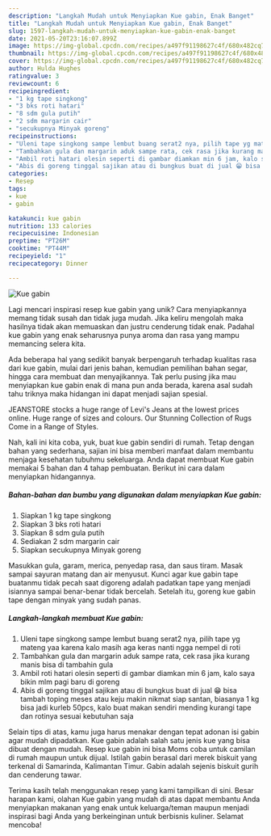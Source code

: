 ```yaml
---
description: "Langkah Mudah untuk Menyiapkan Kue gabin, Enak Banget"
title: "Langkah Mudah untuk Menyiapkan Kue gabin, Enak Banget"
slug: 1597-langkah-mudah-untuk-menyiapkan-kue-gabin-enak-banget
date: 2021-05-20T23:16:07.899Z
image: https://img-global.cpcdn.com/recipes/a497f91198627c4f/680x482cq70/kue-gabin-foto-resep-utama.jpg
thumbnail: https://img-global.cpcdn.com/recipes/a497f91198627c4f/680x482cq70/kue-gabin-foto-resep-utama.jpg
cover: https://img-global.cpcdn.com/recipes/a497f91198627c4f/680x482cq70/kue-gabin-foto-resep-utama.jpg
author: Hulda Hughes
ratingvalue: 3
reviewcount: 6
recipeingredient:
- "1 kg tape singkong"
- "3 bks roti hatari"
- "8 sdm gula putih"
- "2 sdm margarin cair"
- "secukupnya Minyak goreng"
recipeinstructions:
- "Uleni tape singkong sampe lembut buang serat2 nya, pilih tape yg mateng yaa karena kalo masih aga keras nanti ngga nempel di roti"
- "Tambahkan gula dan margarin aduk sampe rata, cek rasa jika kurang manis bisa di tambahin gula"
- "Ambil roti hatari olesin seperti di gambar diamkan min 6 jam, kalo saya bikin mlm pagi baru di goreng"
- "Abis di goreng tinggal sajikan atau di bungkus buat di jual 😁 bisa tambah toping meses atau keju makin nikmat siap santan, biasanya 1 kg bisa jadi kurleb 50pcs, kalo buat makan sendiri mending kurangi tape dan rotinya sesuai kebutuhan saja"
categories:
- Resep
tags:
- kue
- gabin

katakunci: kue gabin 
nutrition: 133 calories
recipecuisine: Indonesian
preptime: "PT26M"
cooktime: "PT44M"
recipeyield: "1"
recipecategory: Dinner

---
```



![Kue gabin](https://img-global.cpcdn.com/recipes/a497f91198627c4f/680x482cq70/kue-gabin-foto-resep-utama.jpg)

Lagi mencari inspirasi resep kue gabin yang unik? Cara menyiapkannya memang tidak susah dan tidak juga mudah. Jika keliru mengolah maka hasilnya tidak akan memuaskan dan justru cenderung tidak enak. Padahal kue gabin yang enak seharusnya punya aroma dan rasa yang mampu memancing selera kita.

Ada beberapa hal yang sedikit banyak berpengaruh terhadap kualitas rasa dari kue gabin, mulai dari jenis bahan, kemudian pemilihan bahan segar, hingga cara membuat dan menyajikannya. Tak perlu pusing jika mau menyiapkan kue gabin enak di mana pun anda berada, karena asal sudah tahu triknya maka hidangan ini dapat menjadi sajian spesial.

JEANSTORE stocks a huge range of Levi&#39;s Jeans at the lowest prices online. Huge range of sizes and colours. Our Stunning Collection of Rugs Come in a Range of Styles.


Nah, kali ini kita coba, yuk, buat kue gabin sendiri di rumah. Tetap dengan bahan yang sederhana, sajian ini bisa memberi manfaat dalam membantu menjaga kesehatan tubuhmu sekeluarga. Anda dapat membuat Kue gabin memakai 5 bahan dan 4 tahap pembuatan. Berikut ini cara dalam menyiapkan hidangannya.

<!--inarticleads1-->

##### Bahan-bahan dan bumbu yang digunakan dalam menyiapkan Kue gabin:

1. Siapkan 1 kg tape singkong
1. Siapkan 3 bks roti hatari
1. Siapkan 8 sdm gula putih
1. Sediakan 2 sdm margarin cair
1. Siapkan secukupnya Minyak goreng


Masukkan gula, garam, merica, penyedap rasa, dan saus tiram. Masak sampai sayuran matang dan air menyusut. Kunci agar kue gabin tape buatanmu tidak pecah saat digoreng adalah padatkan tape yang menjadi isiannya sampai benar-benar tidak bercelah. Setelah itu, goreng kue gabin tape dengan minyak yang sudah panas. 

<!--inarticleads2-->

##### Langkah-langkah membuat Kue gabin:

1. Uleni tape singkong sampe lembut buang serat2 nya, pilih tape yg mateng yaa karena kalo masih aga keras nanti ngga nempel di roti
1. Tambahkan gula dan margarin aduk sampe rata, cek rasa jika kurang manis bisa di tambahin gula
1. Ambil roti hatari olesin seperti di gambar diamkan min 6 jam, kalo saya bikin mlm pagi baru di goreng
1. Abis di goreng tinggal sajikan atau di bungkus buat di jual 😁 bisa tambah toping meses atau keju makin nikmat siap santan, biasanya 1 kg bisa jadi kurleb 50pcs, kalo buat makan sendiri mending kurangi tape dan rotinya sesuai kebutuhan saja


Selain tips di atas, kamu juga harus menakar dengan tepat adonan isi gabin agar mudah dipadatkan. Kue gabin adalah salah satu jenis kue yang bisa dibuat dengan mudah. Resep kue gabin ini bisa Moms coba untuk camilan di rumah maupun untuk dijual. Istilah gabin berasal dari merek biskuit yang terkenal di Samarinda, Kalimantan Timur. Gabin adalah sejenis biskuit gurih dan cenderung tawar. 

Terima kasih telah menggunakan resep yang kami tampilkan di sini. Besar harapan kami, olahan Kue gabin yang mudah di atas dapat membantu Anda menyiapkan makanan yang enak untuk keluarga/teman maupun menjadi inspirasi bagi Anda yang berkeinginan untuk berbisnis kuliner. Selamat mencoba!
